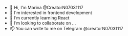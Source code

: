 - 👋 Hi, I’m Marina @CreatorN07031117
- 👀 I'm interested in frontend development
- 🌱 I’m currently learning React
- 💞️ I’m looking to collaborate on ...
- 📫 You can write to me on Telegram @creatorN07031117

<!---
CreatorN07031117/CreatorN07031117 is a ✨ special ✨ repository because its `README.md` (this file) appears on your GitHub profile.
You can click the Preview link to take a look at your changes.
--->
